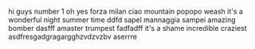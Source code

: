 hi guys
number 1
oh yes
forza milan
ciao
mountain
popopo
weash
it's a wonderful night
summer time
ddfd
sapel
mannaggia sampei
amazing
bomber
dasfff
amaster
trumpest
fadfadff
it's a shame
incredible
craziest
asdfresgadgragargghzvdzvzbv
aserrre
